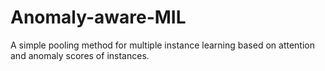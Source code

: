 # Anomaly-aware-MIL
A simple pooling method for multiple instance learning based on attention and anomaly scores of instances. 
